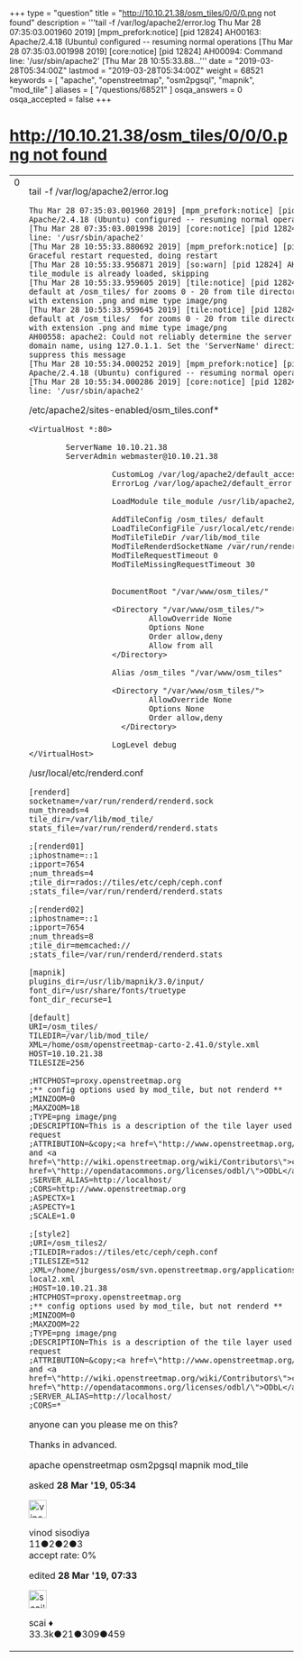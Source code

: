 +++
type = "question"
title = "http://10.10.21.38/osm_tiles/0/0/0.png not found"
description = '''tail -f /var/log/apache2/error.log Thu Mar 28 07:35:03.001960 2019] [mpm_prefork:notice] [pid 12824] AH00163: Apache/2.4.18 (Ubuntu) configured -- resuming normal operations [Thu Mar 28 07:35:03.001998 2019] [core:notice] [pid 12824] AH00094: Command line: &#x27;/usr/sbin/apache2&#x27; [Thu Mar 28 10:55:33.88...'''
date = "2019-03-28T05:34:00Z"
lastmod = "2019-03-28T05:34:00Z"
weight = 68521
keywords = [ "apache", "openstreetmap", "osm2pgsql", "mapnik", "mod_tile" ]
aliases = [ "/questions/68521" ]
osqa_answers = 0
osqa_accepted = false
+++

<div class="headNormal">

# [http://10.10.21.38/osm_tiles/0/0/0.png not found](/questions/68521/http10102138osm_tiles000png-not-found)

</div>

<div id="main-body">

<div id="askform">

<table id="question-table" style="width:100%;">
<colgroup>
<col style="width: 50%" />
<col style="width: 50%" />
</colgroup>
<tbody>
<tr>
<td style="width: 30px; vertical-align: top"><div class="vote-buttons">
<span id="post-68521-upvote" class="ajax-command post-vote up" rel="nofollow" title="I like this post (click again to cancel)"> </span>
<div id="post-68521-score" class="post-score" title="current number of votes">
0
</div>
<span id="post-68521-downvote" class="ajax-command post-vote down" rel="nofollow" title="I dont like this post (click again to cancel)"> </span> <span id="favorite-mark" class="ajax-command favorite-mark" rel="nofollow" title="mark/unmark this question as favorite (click again to cancel)"> </span>
<div id="favorite-count" class="favorite-count">
&#10;</div>
</div></td>
<td><div id="item-right">
<div class="question-body">
<p>tail -f /var/log/apache2/error.log</p>
<pre><code>Thu Mar 28 07:35:03.001960 2019] [mpm_prefork:notice] [pid 12824] AH00163: Apache/2.4.18 (Ubuntu) configured -- resuming normal operations
[Thu Mar 28 07:35:03.001998 2019] [core:notice] [pid 12824] AH00094: Command line: &#39;/usr/sbin/apache2&#39;
[Thu Mar 28 10:55:33.880692 2019] [mpm_prefork:notice] [pid 12824] AH00171: Graceful restart requested, doing restart
[Thu Mar 28 10:55:33.956871 2019] [so:warn] [pid 12824] AH01574: module tile_module is already loaded, skipping
[Thu Mar 28 10:55:33.959605 2019] [tile:notice] [pid 12824] Loading tile config default at /osm_tiles/ for zooms 0 - 20 from tile directory /var/lib/mod_tile with extension .png and mime type image/png
[Thu Mar 28 10:55:33.959645 2019] [tile:notice] [pid 12824] Loading tile config default at /osm_tiles/  for zooms 0 - 20 from tile directory /var/lib/mod_tile/ with extension .png and mime type image/png
AH00558: apache2: Could not reliably determine the server&#39;s fully qualified domain name, using 127.0.1.1. Set the &#39;ServerName&#39; directive globally to suppress this message
[Thu Mar 28 10:55:34.000252 2019] [mpm_prefork:notice] [pid 12824] AH00163: Apache/2.4.18 (Ubuntu) configured -- resuming normal operations
[Thu Mar 28 10:55:34.000286 2019] [core:notice] [pid 12824] AH00094: Command line: &#39;/usr/sbin/apache2&#39;</code></pre>
<p>/etc/apache2/sites-enabled/osm_tiles.conf*</p>
<pre><code>&lt;VirtualHost *:80&gt;
&#10;        ServerName 10.10.21.38
        ServerAdmin webmaster@10.10.21.38
&#10;                  CustomLog /var/log/apache2/default_access.log common
                  ErrorLog /var/log/apache2/default_error.log
&#10;                  LoadModule tile_module /usr/lib/apache2/modules/mod_tile.so
&#10;                  AddTileConfig /osm_tiles/ default
                  LoadTileConfigFile /usr/local/etc/renderd.conf
                  ModTileTileDir /var/lib/mod_tile
                  ModTileRenderdSocketName /var/run/renderd/renderd.sock
                  ModTileRequestTimeout 0
                  ModTileMissingRequestTimeout 30
&#10;
                  DocumentRoot &quot;/var/www/osm_tiles/&quot;
&#10;                  &lt;Directory &quot;/var/www/osm_tiles/&quot;&gt;
                          AllowOverride None
                          Options None
                          Order allow,deny
                          Allow from all
                  &lt;/Directory&gt;
&#10;                  Alias /osm_tiles &quot;/var/www/osm_tiles&quot;
&#10;                  &lt;Directory &quot;/var/www/osm_tiles/&quot;&gt;
                          AllowOverride None
                          Options None
                          Order allow,deny
                    &lt;/Directory&gt;
&#10;                  LogLevel debug
&lt;/VirtualHost&gt;</code></pre>
<p>/usr/local/etc/renderd.conf</p>
<pre><code>[renderd]
socketname=/var/run/renderd/renderd.sock
num_threads=4
tile_dir=/var/lib/mod_tile/
stats_file=/var/run/renderd/renderd.stats
&#10;;[renderd01]
;iphostname=::1
;ipport=7654
;num_threads=4
;tile_dir=rados://tiles/etc/ceph/ceph.conf
;stats_file=/var/run/renderd/renderd.stats
&#10;;[renderd02]
;iphostname=::1
;ipport=7654
;num_threads=8
;tile_dir=memcached://
;stats_file=/var/run/renderd/renderd.stats
&#10;[mapnik]
plugins_dir=/usr/lib/mapnik/3.0/input/
font_dir=/usr/share/fonts/truetype
font_dir_recurse=1
&#10;[default]
URI=/osm_tiles/
TILEDIR=/var/lib/mod_tile/
XML=/home/osm/openstreetmap-carto-2.41.0/style.xml
HOST=10.10.21.38
TILESIZE=256
&#10;;HTCPHOST=proxy.openstreetmap.org
;** config options used by mod_tile, but not renderd **
;MINZOOM=0
;MAXZOOM=18
;TYPE=png image/png
;DESCRIPTION=This is a description of the tile layer used in the tile json request
;ATTRIBUTION=&amp;copy;&lt;a href=\&quot;http://www.openstreetmap.org/\&quot;&gt;OpenStreetMap&lt;/a&gt; and &lt;a href=\&quot;http://wiki.openstreetmap.org/wiki/Contributors\&quot;&gt;contributors&lt;/a&gt;, &lt;a href=\&quot;http://opendatacommons.org/licenses/odbl/\&quot;&gt;ODbL&lt;/a&gt;
;SERVER_ALIAS=http://localhost/
;CORS=http://www.openstreetmap.org
;ASPECTX=1
;ASPECTY=1
;SCALE=1.0
&#10;;[style2]
;URI=/osm_tiles2/
;TILEDIR=rados://tiles/etc/ceph/ceph.conf
;TILESIZE=512
;XML=/home/jburgess/osm/svn.openstreetmap.org/applications/rendering/mapnik/osm-local2.xml
;HOST=10.10.21.38
;HTCPHOST=proxy.openstreetmap.org
;** config options used by mod_tile, but not renderd **
;MINZOOM=0
;MAXZOOM=22
;TYPE=png image/png
;DESCRIPTION=This is a description of the tile layer used in the tile json request
;ATTRIBUTION=&amp;copy;&lt;a href=\&quot;http://www.openstreetmap.org/\&quot;&gt;OpenStreetMap&lt;/a&gt; and &lt;a href=\&quot;http://wiki.openstreetmap.org/wiki/Contributors\&quot;&gt;contributors&lt;/a&gt;, &lt;a href=\&quot;http://opendatacommons.org/licenses/odbl/\&quot;&gt;ODbL&lt;/a&gt;
;SERVER_ALIAS=http://localhost/
;CORS=*</code></pre>
<p>anyone can you please me on this?</p>
<p>Thanks in advanced.</p>
</div>
<div id="question-tags" class="tags-container tags">
<span class="post-tag tag-link-apache" rel="tag" title="see questions tagged &#39;apache&#39;">apache</span> <span class="post-tag tag-link-openstreetmap" rel="tag" title="see questions tagged &#39;openstreetmap&#39;">openstreetmap</span> <span class="post-tag tag-link-osm2pgsql" rel="tag" title="see questions tagged &#39;osm2pgsql&#39;">osm2pgsql</span> <span class="post-tag tag-link-mapnik" rel="tag" title="see questions tagged &#39;mapnik&#39;">mapnik</span> <span class="post-tag tag-link-mod_tile" rel="tag" title="see questions tagged &#39;mod_tile&#39;">mod_tile</span>
</div>
<div id="question-controls" class="post-controls">
&#10;</div>
<div class="post-update-info-container">
<div class="post-update-info post-update-info-user">
<p>asked <strong>28 Mar '19, 05:34</strong></p>
<img src="https://secure.gravatar.com/avatar/fe2dd96c7d6ccf79f5bfc448d6771ecd?s=32&amp;d=identicon&amp;r=g" class="gravatar" width="32" height="32" alt="vinod%20sisodiya&#39;s gravatar image" />
<p><span>vinod sisodiya</span><br />
<span class="score" title="11 reputation points">11</span><span title="2 badges"><span class="badge1">●</span><span class="badgecount">2</span></span><span title="2 badges"><span class="silver">●</span><span class="badgecount">2</span></span><span title="3 badges"><span class="bronze">●</span><span class="badgecount">3</span></span><br />
<span class="accept_rate" title="Rate of the user&#39;s accepted answers">accept rate:</span> <span title="vinod sisodiya has no accepted answers">0%</span></p>
</div>
<div class="post-update-info post-update-info-edited">
<p><span> edited <strong>28 Mar '19, 07:33</strong> </span></p>
<img src="https://secure.gravatar.com/avatar/52d3234f3be58156770e8a91d575bfbd?s=32&amp;d=identicon&amp;r=g" class="gravatar" width="32" height="32" alt="scai&#39;s gravatar image" />
<p><span>scai ♦</span><br />
<span class="score" title="33317 reputation points"><span>33.3k</span></span><span title="21 badges"><span class="badge1">●</span><span class="badgecount">21</span></span><span title="309 badges"><span class="silver">●</span><span class="badgecount">309</span></span><span title="459 badges"><span class="bronze">●</span><span class="badgecount">459</span></span></p>
</div>
</div>
<div id="comments-container-68521" class="comments-container">
&#10;</div>
<div id="comment-tools-68521" class="comment-tools">
&#10;</div>
<div class="clear">
&#10;</div>
<div id="comment-68521-form-container" class="comment-form-container">
&#10;</div>
<div class="clear">
&#10;</div>
</div></td>
</tr>
</tbody>
</table>

</div>

</div>


